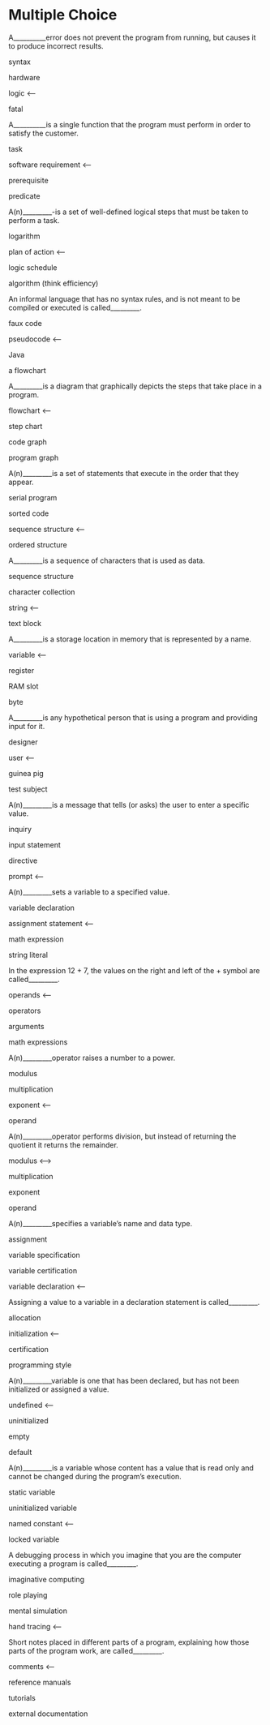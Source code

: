 
# Multiple Choice
A__________error does not prevent the program from running, but causes it to produce incorrect results.

syntax

hardware

logic   <--

fatal

A__________is a single function that the program must perform in order to satisfy the customer.

task  

software requirement  <--

prerequisite

predicate

A(n)_________-is a set of well-defined logical steps that must be taken to perform a task.

logarithm

plan of action  <--

logic schedule

algorithm  (think efficiency)

An informal language that has no syntax rules, and is not meant to be compiled or executed is called_________.

faux code

pseudocode  <--

Java

a flowchart

A_________is a diagram that graphically depicts the steps that take place in a program.

flowchart  <--

step chart

code graph

program graph

A(n)_________is a set of statements that execute in the order that they appear.

serial program

sorted code

sequence structure  <--

ordered structure

A_________is a sequence of characters that is used as data.

sequence structure

character collection

string  <--

text block

A_________is a storage location in memory that is represented by a name.

variable  <--

register

RAM slot

byte

A_________is any hypothetical person that is using a program and providing input for it.

designer

user  <--

guinea pig

test subject

A(n)_________is a message that tells (or asks) the user to enter a specific value.

inquiry

input statement

directive

prompt  <--

A(n)_________sets a variable to a specified value.

variable declaration

assignment statement  <--

math expression

string literal

In the expression 12 + 7, the values on the right and left of the 
+
 symbol are called_________.

operands  <--

operators

arguments  

math expressions

A(n)_________operator raises a number to a power.

modulus

multiplication

exponent  <--

operand

A(n)_________operator performs division, but instead of returning the quotient it returns the remainder.

modulus  <-->

multiplication

exponent

operand

A(n)_________specifies a variable’s name and data type.

assignment

variable specification

variable certification

variable declaration  <--

Assigning a value to a variable in a declaration statement is called_________.

allocation

initialization  <--

certification

programming style

A(n)_________variable is one that has been declared, but has not been initialized or assigned a value.

undefined  <--

uninitialized

empty

default

A(n)_________is a variable whose content has a value that is read only and cannot be changed during the program’s execution.

static variable

uninitialized variable

named constant  <--

locked variable

A debugging process in which you imagine that you are the computer executing a program is called_________.

imaginative computing

role playing

mental simulation

hand tracing  <--

Short notes placed in different parts of a program, explaining how those parts of the program work, are called_________.

comments  <--

reference manuals

tutorials

external documentation
